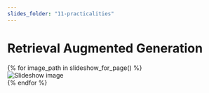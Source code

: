 ```yaml
---
slides_folder: "11-practicalities"
---
```


# Retrieval Augmented Generation

<div class="swiper">
  <div class="swiper-wrapper">
    {% for image_path in slideshow_for_page() %}
    <div class="swiper-slide">
      <img src="../{{ image_path }}" alt="Slideshow image">
    </div>
    {% endfor %}
  </div>
  
  <div class="swiper-pagination"></div>
  <div class="swiper-button-prev"></div>
  <div class="swiper-button-next"></div>

</div>